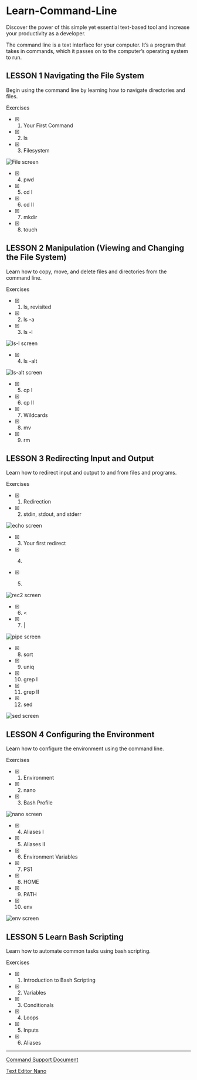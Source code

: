 # Learn-Command-Line

Discover the power of this simple yet essential text-based tool and increase your productivity as a developer.

The command line is a text interface for your computer. It’s a program that takes in commands, which it passes on to the computer’s operating system to run.


## LESSON 1 Navigating the File System

Begin using the command line by learning how to navigate directories and files.

Exercises

- [x] 1. Your First Command

- [x] 2. ls

- [x] 3. Filesystem

![File screen](File.PNG)

- [x] 4. pwd

- [x] 5. cd I

- [x] 6. cd II

- [x] 7. mkdir

- [x] 8. touch


## LESSON 2 Manipulation (Viewing and Changing the File System)

Learn how to copy, move, and delete files and directories from the command line.

Exercises

- [x] 1. ls, revisited

- [x] 2. ls -a

- [x] 3. ls -l

![ls-l screen](ls-l.PNG)

- [x] 4. ls -alt  

![ls-alt screen](ls-alt.PNG)

- [x] 5. cp I

- [x] 6. cp II

- [x] 7. Wildcards

- [x] 8. mv

- [x] 9. rm


## LESSON 3 Redirecting Input and Output

Learn how to redirect input and output to and from files and programs.

Exercises

- [x] 1. Redirection

- [x] 2. stdin, stdout, and stderr

![echo screen](echo.PNG)

- [x] 3. Your first redirect

- [x] 4. >

- [x] 5. >>

![rec2 screen](rec2.PNG)

- [x] 6. <

- [x] 7. |

![pipe screen](Pipe.PNG)

- [x] 8. sort

- [x] 9. uniq

- [x] 10. grep I

- [x] 11. grep II

- [x] 12. sed

![sed screen](Sed.PNG)


## LESSON 4 Configuring the Environment

Learn how to configure the environment using the command line.

Exercises

- [x] 1. Environment

- [x] 2. nano

- [x] 3. Bash Profile

![nano screen](nano.PNG)

- [x] 4. Aliases I

- [x] 5. Aliases II

- [x] 6. Environment Variables

- [x] 7. PS1

- [x] 8. HOME

- [x] 9. PATH

- [x] 10. env

![env screen](env.PNG)


## LESSON 5 Learn Bash Scripting

Learn how to automate common tasks using bash scripting.

Exercises

- [X] 1. Introduction to Bash Scripting

- [x] 2. Variables

- [x] 3. Conditionals

- [x] 4. Loops

- [x] 5. Inputs

- [x] 6. Aliases

---

[Command Support Document](https://www.fing.edu.uy/inco/cursos/sistoper/recursosLaboratorio/tutorial0.pdf)

[Text Editor Nano](https://www.nano-editor.org/)